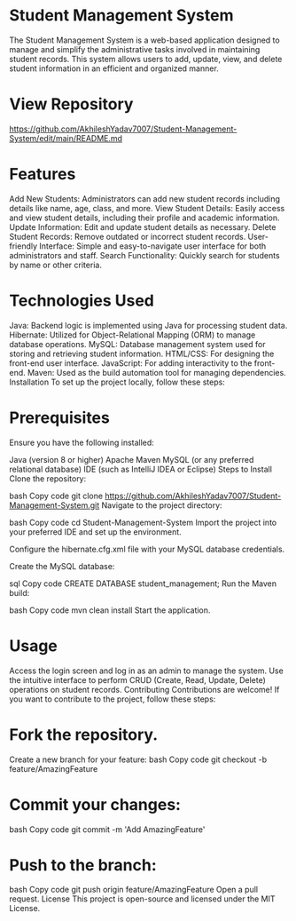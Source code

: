 # Student Management System
The Student Management System is a web-based application designed to manage and simplify the administrative tasks involved in maintaining student records. This system allows users to add, update, view, and delete student information in an efficient and organized manner.

# View Repository
https://github.com/AkhileshYadav7007/Student-Management-System/edit/main/README.md

# Features
Add New Students: Administrators can add new student records including details like name, age, class, and more.
View Student Details: Easily access and view student details, including their profile and academic information.
Update Information: Edit and update student details as necessary.
Delete Student Records: Remove outdated or incorrect student records.
User-friendly Interface: Simple and easy-to-navigate user interface for both administrators and staff.
Search Functionality: Quickly search for students by name or other criteria.
# Technologies Used
Java: Backend logic is implemented using Java for processing student data.
Hibernate: Utilized for Object-Relational Mapping (ORM) to manage database operations.
MySQL: Database management system used for storing and retrieving student information.
HTML/CSS: For designing the front-end user interface.
JavaScript: For adding interactivity to the front-end.
Maven: Used as the build automation tool for managing dependencies.
Installation
To set up the project locally, follow these steps:

# Prerequisites
Ensure you have the following installed:

Java (version 8 or higher)
Apache Maven
MySQL (or any preferred relational database)
IDE (such as IntelliJ IDEA or Eclipse)
Steps to Install
Clone the repository:

bash
Copy code
git clone https://github.com/AkhileshYadav7007/Student-Management-System.git
Navigate to the project directory:

bash
Copy code
cd Student-Management-System
Import the project into your preferred IDE and set up the environment.

Configure the hibernate.cfg.xml file with your MySQL database credentials.

Create the MySQL database:

sql
Copy code
CREATE DATABASE student_management;
Run the Maven build:

bash
Copy code
mvn clean install
Start the application.

# Usage
Access the login screen and log in as an admin to manage the system.
Use the intuitive interface to perform CRUD (Create, Read, Update, Delete) operations on student records.
Contributing
Contributions are welcome! If you want to contribute to the project, follow these steps:

# Fork the repository.
Create a new branch for your feature:
bash
Copy code
git checkout -b feature/AmazingFeature
# Commit your changes:
bash
Copy code
git commit -m 'Add AmazingFeature'
# Push to the branch:
bash
Copy code
git push origin feature/AmazingFeature
Open a pull request.
License
This project is open-source and licensed under the MIT License.
